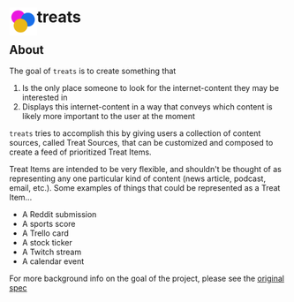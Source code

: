 # <img width="50px" align="left" src="./meta/logo.png" style="padding-bottom: -10px"/>treats

## About

The goal of `treats` is to create something that

1. Is the only place someone to look for the internet-content they may be interested in
2. Displays this internet-content in a way that conveys which content is likely more important to the user at the moment

`treats` tries to accomplish this by giving users a collection of content sources, called Treat Sources, that can be customized and composed to create a feed of prioritized Treat Items.

Treat Items are intended to be very flexible, and shouldn't be thought of as representing any one particular kind of content (news article, podcast, email, etc.). Some examples of things that could be represented as a Treat Item...

- A Reddit submission
- A sports score
- A Trello card
- A stock ticker
- A Twitch stream
- A calendar event

For more background info on the goal of the project, please see the [original spec](./docs/original_one_pager.md)
